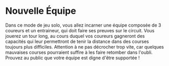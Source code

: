 # Nouvelle Équipe

Dans ce mode de jeu solo, vous allez incarner une équipe composée de 3 coureurs et un entraineur, qui doit faire ses preuves sur le circuit.
Vous jouerez un tour long, au cours duquel vos coureurs gagneront des capacités qui leur permettront de tenir la distance dans des courses toujours plus difficiles.
Attention à ne pas décrocher trop vite, car quelques mauvaises courses pourraient suffire à les faire retomber dans l'oubli.
Prouvez au public que votre équipe est digne d'être supportée !


